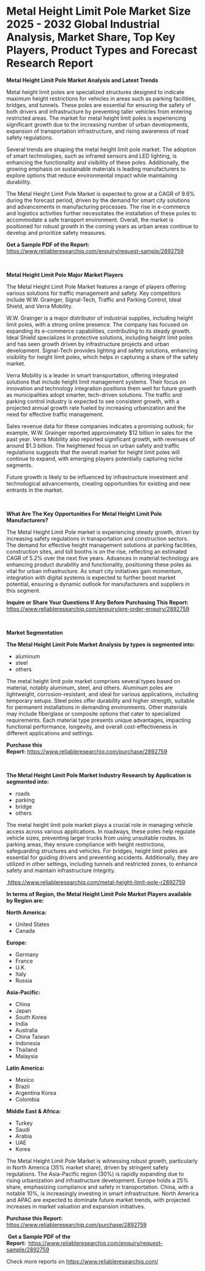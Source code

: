 <p><h1>Metal Height Limit Pole Market Size 2025 - 2032 Global Industrial Analysis, Market Share, Top Key Players, Product Types and Forecast Research Report</h1></p><p><strong>Metal Height Limit Pole Market Analysis and Latest Trends</strong></p>
<p><p>Metal height limit poles are specialized structures designed to indicate maximum height restrictions for vehicles in areas such as parking facilities, bridges, and tunnels. These poles are essential for ensuring the safety of both drivers and infrastructure by preventing taller vehicles from entering restricted areas. The market for metal height limit poles is experiencing significant growth due to the increasing number of urban developments, expansion of transportation infrastructure, and rising awareness of road safety regulations.</p><p>Several trends are shaping the metal height limit pole market. The adoption of smart technologies, such as infrared sensors and LED lighting, is enhancing the functionality and visibility of these poles. Additionally, the growing emphasis on sustainable materials is leading manufacturers to explore options that reduce environmental impact while maintaining durability. </p><p>The Metal Height Limit Pole Market is expected to grow at a CAGR of 9.6% during the forecast period, driven by the demand for smart city solutions and advancements in manufacturing processes. The rise in e-commerce and logistics activities further necessitates the installation of these poles to accommodate a safe transport environment. Overall, the market is positioned for robust growth in the coming years as urban areas continue to develop and prioritize safety measures.</p></p>
<p><strong>Get a Sample PDF of the Report:&nbsp;</strong> <a href="https://www.reliableresearchiq.com/enquiry/request-sample/2892759?utm_campaign=2926&utm_medium=2&utm_source=Github&utm_content=ia&utm_term=15032025&utm_id=metal-height-limit-pole">https://www.reliableresearchiq.com/enquiry/request-sample/2892759</a></p>
<p>&nbsp;</p>
<p><strong>Metal Height Limit Pole Major Market Players</strong></p>
<p><p>The Metal Height Limit Pole Market features a range of players offering various solutions for traffic management and safety. Key competitors include W.W. Grainger, Signal-Tech, Traffic and Parking Control, Ideal Shield, and Verra Mobility. </p><p>W.W. Grainger is a major distributor of industrial supplies, including height limit poles, with a strong online presence. The company has focused on expanding its e-commerce capabilities, contributing to its steady growth. Ideal Shield specializes in protective solutions, including height limit poles and has seen growth driven by infrastructure projects and urban development. Signal-Tech provides lighting and safety solutions, enhancing visibility for height limit poles, which helps in capturing a share of the safety market.</p><p>Verra Mobility is a leader in smart transportation, offering integrated solutions that include height limit management systems. Their focus on innovation and technology integration positions them well for future growth as municipalities adopt smarter, tech-driven solutions. The traffic and parking control industry is expected to see consistent growth, with a projected annual growth rate fueled by increasing urbanization and the need for effective traffic management.</p><p>Sales revenue data for these companies indicates a promising outlook; for example, W.W. Grainger reported approximately $12 billion in sales for the past year. Verra Mobility also reported significant growth, with revenues of around $1.3 billion. The heightened focus on urban safety and traffic regulations suggests that the overall market for height limit poles will continue to expand, with emerging players potentially capturing niche segments. </p><p>Future growth is likely to be influenced by infrastructure investment and technological advancements, creating opportunities for existing and new entrants in the market.</p></p>
<p>&nbsp;</p>
<p><strong>What Are The Key Opportunities For Metal Height Limit Pole Manufacturers?</strong></p>
<p><p>The Metal Height Limit Pole market is experiencing steady growth, driven by increasing safety regulations in transportation and construction sectors. The demand for effective height management solutions at parking facilities, construction sites, and toll booths is on the rise, reflecting an estimated CAGR of 5.2% over the next five years. Advances in material technology are enhancing product durability and functionality, positioning these poles as vital for urban infrastructure. As smart city initiatives gain momentum, integration with digital systems is expected to further boost market potential, ensuring a dynamic outlook for manufacturers and suppliers in this segment.</p></p>
<p><strong>Inquire or Share Your Questions If Any Before Purchasing This Report:</strong> <a href="https://www.reliableresearchiq.com/enquiry/pre-order-enquiry/2892759?utm_campaign=2926&utm_medium=2&utm_source=Github&utm_content=ia&utm_term=15032025&utm_id=metal-height-limit-pole">https://www.reliableresearchiq.com/enquiry/pre-order-enquiry/2892759</a></p>
<p>&nbsp;</p>
<p><strong>Market Segmentation</strong></p>
<p><strong>The Metal Height Limit Pole Market Analysis by types is segmented into:</strong></p>
<p><ul><li>aluminum</li><li>steel</li><li>others</li></ul></p>
<p><p>The metal height limit pole market comprises several types based on material, notably aluminum, steel, and others. Aluminum poles are lightweight, corrosion-resistant, and ideal for various applications, including temporary setups. Steel poles offer durability and higher strength, suitable for permanent installations in demanding environments. Other materials may include fiberglass or composite options that cater to specialized requirements. Each material type presents unique advantages, impacting functional performance, longevity, and overall cost-effectiveness in different applications and settings.</p></p>
<p><strong>Purchase this Report:&nbsp;</strong><a href="https://www.reliableresearchiq.com/purchase/2892759?utm_campaign=2926&utm_medium=2&utm_source=Github&utm_content=ia&utm_term=15032025&utm_id=metal-height-limit-pole">https://www.reliableresearchiq.com/purchase/2892759</a></p>
<p>&nbsp;</p>
<p><strong>The Metal Height Limit Pole Market Industry Research by Application is segmented into:</strong></p>
<p><ul><li>roads</li><li>parking</li><li>bridge</li><li>others</li></ul></p>
<p><p>The metal height limit pole market plays a crucial role in managing vehicle access across various applications. In roadways, these poles help regulate vehicle sizes, preventing larger trucks from using unsuitable routes. In parking areas, they ensure compliance with height restrictions, safeguarding structures and vehicles. For bridges, height limit poles are essential for guiding drivers and preventing accidents. Additionally, they are utilized in other settings, including tunnels and restricted zones, to enhance safety and maintain infrastructure integrity.</p></p>
<p><a href="https://www.reliableresearchiq.com/metal-height-limit-pole-r2892759?utm_campaign=2926&utm_medium=2&utm_source=Github&utm_content=ia&utm_term=15032025&utm_id=metal-height-limit-pole">&nbsp;https://www.reliableresearchiq.com/metal-height-limit-pole-r2892759</a></p>
<p><strong>In terms of Region, the Metal Height Limit Pole Market Players available by Region are:</strong></p>
<p>
    <p> <strong> North America: </strong>
        <ul>
            <li>United States</li>
            <li>Canada</li>
        </ul>
        </p> 
    <p> <strong> Europe: </strong>
        <ul>
            <li>Germany</li>
            <li>France</li>
            <li>U.K.</li>
            <li>Italy</li>
            <li>Russia</li>
        </ul>
        </p> 
    <p> <strong> Asia-Pacific: </strong>
        <ul>
            <li>China</li>
            <li>Japan</li>
            <li>South Korea</li>
            <li>India</li>
            <li>Australia</li>
            <li>China Taiwan</li>
            <li>Indonesia</li>
            <li>Thailand</li>
            <li>Malaysia</li>
        </ul>
        </p> 
    <p> <strong> Latin America: </strong>
        <ul>
            <li>Mexico</li>
            <li>Brazil</li>
            <li>Argentina Korea</li>
            <li>Colombia</li>
        </ul>
        </p> 
    <p> <strong> Middle East & Africa: </strong>
        <ul>
            <li>Turkey</li>
            <li>Saudi</li>
            <li>Arabia</li>
            <li>UAE</li>
            <li>Korea</li>
        </ul>
    </p>
    </p>
<p><p>The Metal Height Limit Pole Market is witnessing robust growth, particularly in North America (35% market share), driven by stringent safety regulations. The Asia-Pacific region (30%) is rapidly expanding due to rising urbanization and infrastructure development. Europe holds a 25% share, emphasizing compliance and safety in transportation. China, with a notable 10%, is increasingly investing in smart infrastructure. North America and APAC are expected to dominate future market trends, with projected increases in market valuation and expansion initiatives.</p></p>
<p><strong>Purchase this Report: </strong><a href="https://www.reliableresearchiq.com/purchase/2892759?utm_campaign=2926&utm_medium=2&utm_source=Github&utm_content=ia&utm_term=15032025&utm_id=metal-height-limit-pole">https://www.reliableresearchiq.com/purchase/2892759</a></p>
<p>&nbsp;<strong>Get a Sample PDF of the Report:&nbsp;&nbsp;</strong><a href="https://www.reliableresearchiq.com/enquiry/request-sample/2892759?utm_campaign=2926&utm_medium=2&utm_source=Github&utm_content=ia&utm_term=15032025&utm_id=metal-height-limit-pole">https://www.reliableresearchiq.com/enquiry/request-sample/2892759</a></p>
<p><strong></strong></p>
<p>Check more reports on <a href="https://www.reliableresearchiq.com/?utm_campaign=2926&utm_medium=2&utm_source=Github&utm_content=ia&utm_term=15032025&utm_id=metal-height-limit-pole">https://www.reliableresearchiq.com/</a></p>